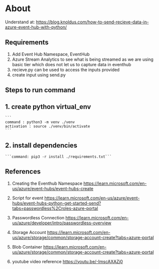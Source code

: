# About

Understand at: <https://blog.knoldus.com/how-to-send-recieve-data-in-azure-event-hub-with-python/>

## Requirements

1. Add Event Hub Namespace, EventHub
2. Azure Stream Analytics to see what is being streamed as we are using basic tier which does not let us to capture data in eventhub
3. recieve.py can be used to access the inputs provided
4. create input using send.py

## Steps to run command

## 1. create python virtual_env

    ```
    command : python3 -m venv ./venv
    activation : source ./venv/bin/activate
    ```

## 2. install dependencies

    ```command: pip3 -r install ./requirements.txt```

## References

1. Creating the Eventhub Namespace
<https://learn.microsoft.com/en-us/azure/event-hubs/event-hubs-create>

2. Script for event
<https://learn.microsoft.com/en-us/azure/event-hubs/event-hubs-python-get-started-send?tabs=passwordless%2Croles-azure-portal>

3. Passwordless Connection
<https://learn.microsoft.com/en-us/azure/developer/intro/passwordless-overview>

4. Storage Account
<https://learn.microsoft.com/en-us/azure/storage/common/storage-account-create?tabs=azure-portal>

5. Blob Container
<https://learn.microsoft.com/en-us/azure/storage/common/storage-account-create?tabs=azure-portal>

6. youtube video reference
<https://youtu.be/-ImscAXAZj0>
